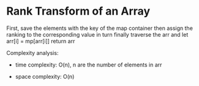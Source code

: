 # Rank Transform of an Array

First, save the elements with the key of the map container
then assign the ranking to the corresponding value in turn
finally traverse the arr and let arr[i] = mp[arr[i]]
return arr

Complexity analysis:
- time complexity: O(n), n are  the number of elements in arr

- space complexity: O(n)


